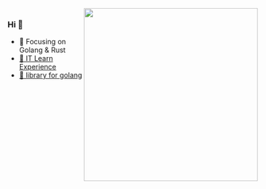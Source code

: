 <img align="right" width="350em" src="https://github-readme-stats.vercel.app/api?username=Zeb-D&show_icons=true&icon_color=CE1D2D&text_color=718096&bg_color=ffffff&hide_title=true" />

### Hi 👋

- :orange_book: Focusing on Golang & Rust
- [📘 IT Learn Experience](https://github.com/Zeb-D/my-review)
- [🌱 library for golang](https://github.com/Zeb-D/go-util)
